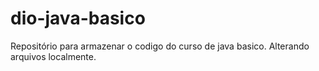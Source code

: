 # dio-java-basico
Repositório para armazenar o codigo do curso de java basico.
Alterando arquivos localmente.
